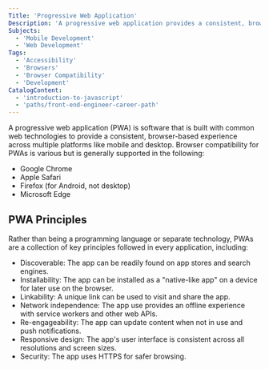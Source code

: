 ```yaml
---
Title: 'Progressive Web Application'
Description: 'A progressive web application provides a consistent, browser-based experience across multiple platforms like mobile and desktop.'
Subjects:
  - 'Mobile Development'
  - 'Web Development'
Tags:
  - 'Accessibility'
  - 'Browsers'
  - 'Browser Compatibility'
  - 'Development'
CatalogContent:
  - 'introduction-to-javascript'
  - 'paths/front-end-engineer-career-path'
---
```


<link rel="canonical" href="https://www.codecademy.com/resources/blog/what-is-a-progressive-web-application/" />

A progressive web application (PWA) is software that is built with common web technologies to provide a consistent, browser-based experience across multiple platforms like mobile and desktop. Browser compatibility for PWAs is various but is generally supported in the following:

- Google Chrome
- Apple Safari
- Firefox (for Android, not desktop)
- Microsoft Edge

## PWA Principles

Rather than being a programming language or separate technology, PWAs are a collection of key principles followed in every application, including:

- Discoverable: The app can be readily found on app stores and search engines.
- Installability: The app can be installed as a "native-like app" on a device for later use on the browser.
- Linkability: A unique link can be used to visit and share the app.
- Network independence: The app use provides an offline experience with service workers and other web APIs.
- Re-engageability: The app can update content when not in use and push notifications.
- Responsive design: The app's user interface is consistent across all resolutions and screen sizes.
- Security: The app uses HTTPS for safer browsing.
